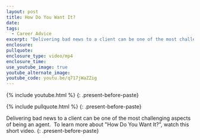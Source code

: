 ```yaml
---
layout: post
title: How Do You Want It?
date:
tags:
  - Career Advice
excerpt: "Delivering bad news to a client can be one of the most challenging aspects of being an agent.\_\_To learn more about \"How Do You Want It?\", watch this short video."
enclosure:
pullquote:
enclosure_type: video/mp4
enclosure_time:
use_youtube_image: true
youtube_alternate_image:
youtube_code: youtu.be/q717jWaZZig
---
```


{% include youtube.html %}
{: .present-before-paste}

{% include pullquote.html %}
{: .present-before-paste}

Delivering bad news to a client can be one of the most challenging aspects of being an agent. &nbsp;To learn more about "How Do You Want It?", watch this short video.
{: .present-before-paste}